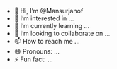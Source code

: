 - 👋 Hi, I’m @Mansurjanof
- 👀 I’m interested in ...
- 🌱 I’m currently learning ...
- 💞️ I’m looking to collaborate on ...
- 📫 How to reach me ...
- 😄 Pronouns: ...
- ⚡ Fun fact: ...

<!---
Mansurjanof/Mansurjanof is a ✨ special ✨ repository because its `README.md` (this file) appears on your GitHub profile.
You can click the Preview link to take a look at your changes.
--->
